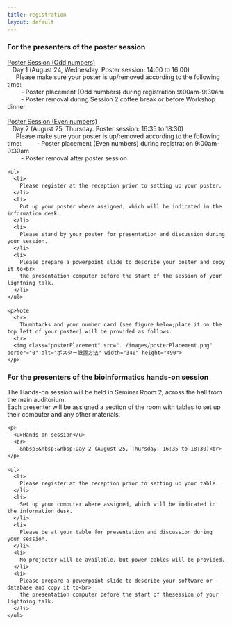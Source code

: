 ```yaml
---
title: registration
layout: default
---
```

<!-- MAIN CONTENT -->
<div id="main_content_wrap" class="outer">
  <section id="main_content" class="inner">
  <h3>For the presenters of the poster session</h3>
  <div class="poster">
    <p>
      <u>Poster Session (Odd numbers)</u>
      <br>
        &nbsp;&nbsp;&nbsp;Day 1 (August 24, Wednesday. Poster session: 14:00 to 16:00)<br>
        &nbsp;&nbsp;&nbsp;&nbsp;&nbsp;Please make sure your poster is up/removed according to the following time:<br>
        &nbsp;&nbsp;&nbsp;&nbsp;&nbsp;&nbsp;&nbsp;&nbsp;- Poster placement (Odd numbers) during registration 9:00am-9:30am<br>
        &nbsp;&nbsp;&nbsp;&nbsp;&nbsp;&nbsp;&nbsp;&nbsp;- Poster removal during Session 2 coffee break or before Workshop dinner<br>
      <br>
        <u>Poster Session (Even numbers)</u>
      <br>  
        &nbsp;&nbsp;&nbsp;Day 2 (August 25, Thursday. Poster session: 16:35 to 18:30)<br>
        &nbsp;&nbsp;&nbsp;&nbsp;&nbsp;Please make sure your poster is up/removed according to the following time:
        &nbsp;&nbsp;&nbsp;&nbsp;&nbsp;&nbsp;&nbsp;&nbsp;- Poster placement (Even numbers) during registration 9:00am-9:30am<br>
        &nbsp;&nbsp;&nbsp;&nbsp;&nbsp;&nbsp;&nbsp;&nbsp;- Poster removal after poster session<br>
    </p>

    <ul>
      <li>
        Please register at the reception prior to setting up your poster.
      </li> 
      <li>
        Put up your poster where assigned, which will be indicated in the information desk.
      </li> 
      <li>
        Please stand by your poster for presentation and discussion during your session.
      </li> 
      <li>
        Please prepare a powerpoint slide to describe your poster and copy it to<br>
        the presentation computer before the start of the session of your lightning talk.
      </li>
    </ul> 

    <p>Note
      <br>
        Thumbtacks and your number card (see figure below;place it on the top left of your poster) will be provided as follows.
      <br> 
      <img class="posterPlacement" src="../images/posterPlacement.png" border="0" alt="ポスター設置方法" width="340" height="490">
    </p>
  </div>  


  <h3>For the presenters of the bioinformatics hands-on session</h3>
  <div class="poster">
    <p>
      The Hands-on session will be held in Seminar Room 2, across the hall from the main auditorium.<br> 
      Each presenter will be assigned a section of the room with tables to set up their computer and any other materials.
    </p>

    <p>
      <u>Hands-on session</u>
      <br>
        &nbsp;&nbsp;&nbsp;Day 2 (August 25, Thursday. 16:35 to 18:30)<br>
    </p>

    <ul>
      <li>
        Please register at the reception prior to setting up your table.
      </li> 
      <li>
        Set up your computer where assigned, which will be indicated in the information desk.
      </li> 
      <li>
        Please be at your table for presentation and discussion during your session.
      </li> 
      <li>
        No projector will be available, but power cables will be provided.
      </li>
      <li>
        Please prepare a powerpoint slide to describe your software or database and copy it to<br>
        the presentation computer before the start of thesession of your lightning talk.
      </li>
    </ul> 
  </div>

  </section>
</div>

